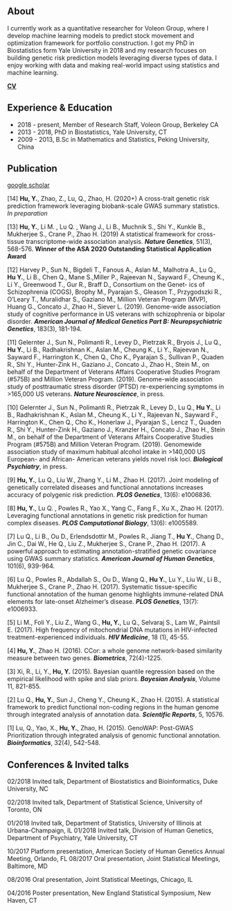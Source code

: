 ## About
I currently work as a quantitative researcher for Voleon Group, where I develop machine learning models to predict stock movement and optimization framework for portfolio construction. I got my PhD in Biostatistics form Yale University in 2018 and my research focuses on building genetic risk prediction models leveraging diverse types of data. I enjoy working with data and making real-world impact using statistics and machine learning.

[**<ins>CV</ins>**](./Yiming_Hu_CV.pdf)

## Experience & Education

* 2018 - present, Member of Research Staff, Voleon Group, Berkeley CA
* 2013 - 2018,    PhD in Biostatistics, Yale University, CT
* 2009 - 2013,    B.Sc in Mathematics and Statistics, Peking University, China

## Publication

[google scholar](https://scholar.google.com/citations?user=ncUZGu0AAAAJ&hl=en)

[14] **Hu, Y.**, Zhao, Z., Lu, Q., Zhao, H. (2020+) A cross-trait genetic risk prediction framework leveraging biobank-scale GWAS summary statistics. *In preparation* 

[13] **Hu, Y.**, Li M. , Lu Q. , Wang J., Li B., Muchnik S., Shi Y., Kunkle B., Mukherjee S., Crane P., Zhao H. (2019) A
statistical framework for cross-tissue transcriptome-wide association analysis. ***Nature Genetics***, 51(3), 568-576. **Winner of the ASA 2020 Outstanding Statistical Application Award**

[12] Harvey P., Sun N., Bigdeli T., Fanous A., Aslan M., Malhotra A., Lu Q., **Hu Y.**, Li B., Chen Q., Mane S.,Miller P., Rajeevan N., Sayward F., Cheung K., Li Y., Greenwood T., Gur R., Braff D., Consortium on the Genet- ics of Schizophrenia (COGS), Brophy M., Pyarajan S., Gleason T., Przygodszki R., O’Leary T., Muralidhar S., Gaziano M., Million Veteran Program (MVP), Huang G., Concato J., Zhao H., Siever L. (2019). Genome-wide association study of cognitive performance in US veterans with schizophrenia or bipolar disorder. ***American Journal of Medical Genetics Part B: Neuropsychiatric Genetics***, 183(3), 181-194.

[11] Gelernter J., Sun N., Polimanti R., Levey D., Pietrzak R., Bryois J., Lu Q., **Hu Y.**, Li B., Radhakrishnan K., Aslan M., Cheung K., Li Y., Rajeevan N., Sayward F., Harrington K., Chen Q., Cho K., Pyarajan S., Sullivan P., Quaden R., Shi Y., Hunter-Zink H., Gaziano J., Concato J., Zhao H., Stein M., on behalf of the Department of Veterans Affairs Cooperative Studies Program (#575B) and Million Veteran Program. (2019). Genome-wide association study of posttraumatic stress disorder (PTSD) re-experiencing symptoms in >165,000 US veterans. ***Nature Neuroscience***, in press.

[10] Gelernter J., Sun N., Polimanti R., Pietrzak R., Levey D., Lu Q., **Hu Y.**, Li B., Radhakrishnan K., Aslan M., Cheung K., Li Y., Rajeevan N., Sayward F., Harrington K., Chen Q., Cho K., Honerlaw J., Pyarajan S., Lencz T., Quaden R., Shi Y., Hunter-Zink H., Gaziano J., Kranzler H., Concato J., Zhao H., Stein M., on behalf of the Department of Veterans Affairs Cooperative Studies Program (#575B) and Million Veteran Program. (2019). Genomewide association study of maximum habitual alcohol intake in >140,000 US European- and African- American veterans yields novel risk loci. ***Biological Psychiatry***, in press.

[9] **Hu, Y.**, Lu Q., Liu W., Zhang Y., Li M., Zhao H. (2017). Joint modeling of genetically correlated diseases and functional annotations increases accuracy of polygenic risk prediction. ***PLOS Genetics***, 13(6): e1006836.

[8] **Hu, Y.**, Lu Q. , Powles R., Yao X., Yang C., Fang F., Xu X., Zhao H. (2017). Leveraging functional annotations in genetic risk prediction for human complex diseases. ***PLOS Computational Biology***, 13(6): e1005589.

[7] Lu Q., Li B., Ou D., Erlendsdottir M., Powles R., Jiang T., **Hu Y.**, Chang D., Jin C., Dai W., He Q., Liu Z., Mukherjee S., Crane P., Zhao H. (2017). A powerful approach to estimating annotation-stratified genetic covariance using GWAS summary statistics. ***American Journal of Human Genetics***, 101(6), 939-964.

[6] Lu Q., Powles R., Abdallah S., Ou D., Wang Q., **Hu Y.**, Lu Y., Liu W., Li B., Mukherjee S., Crane P., Zhao H. (2017). Systematic tissue-specific functional annotation of the human genome highlights immune-related DNA elements for late-onset Alzheimer’s disease. ***PLOS Genetics***, 13(7): e1006933.

[5] Li M., Foli Y., Liu Z., Wang G., **Hu, Y.**, Lu Q., Selvaraj S., Lam W., Paintsil E. (2017). High frequency of mitochondrial DNA mutations in HIV-infected treatment-experienced individuals. ***HIV Medicine***, 18 (1), 45-55.

[4] **Hu, Y.**, Zhao H. (2016). CCor: a whole genome network-based similarity measure between two genes. ***Biometrics***, 72(4)-1225.

[3] Xi, R., Li, Y., **Hu, Y.** (2015). Bayesian quantile regression based on the empirical likelihood with spike and slab priors. ***Bayesian Analysis***, Volume 11, 821-855.

[2] Lu Q., **Hu, Y.**, Sun J., Cheng Y., Cheung K., Zhao H. (2015). A statistical framework to predict functional non-coding regions in the human genome through integrated analysis of annotation data. ***Scientific Reports***, 5, 10576.

[1] Lu, Q., Yao, X., **Hu, Y.**, Zhao, H. (2015). GenoWAP: Post-GWAS Prioritization through integrated analysis of genomic functional annotation. ***Bioinformatics***, 32(4), 542-548.

## Conferences & Invited talks

02/2018 Invited talk, Department of Biostatistics and Bioinformatics, Duke University, NC

02/2018 Invited talk, Department of Statistical Science, University of Toronto, ON

01/2018 Invited talk, Department of Statistics, University of Illinois at Urbana-Champaign, IL 01/2018 Invited talk, Division of Human Genetics, Department of Psychiatry, Yale University, CT 

10/2017 Platform presentation, American Society of Human Genetics Annual Meeting, Orlando, FL 08/2017 Oral presentation, Joint Statistical Meetings, Baltimore, MD

08/2016 Oral presentation, Joint Statistical Meetings, Chicago, IL

04/2016 Poster presentation, New England Statistical Symposium, New Haven, CT
